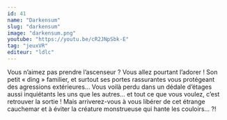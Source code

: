 ```yaml
---
id: 41
name: "Darkensum"
slug: "darkensum"
image: "darkensum.png"
youtube: "https://youtu.be/cR2JNpSbk-E"
tag: "jeuxVR"
editeur: "ldlc"
---
```


Vous n’aimez pas prendre l’ascenseur ? Vous allez pourtant
l’adorer ! Son petit « ding » familier, et surtout ses portes
rassurantes vous protégeant des agressions extérieures...
Vous voilà perdu dans un dédale d’étages aussi inquiétants
les uns que les autres... et tout ce que vous voulez, c’est
retrouver la sortie ! Mais arriverez-vous à vous libérer de cet
étrange cauchemar et à éviter la créature monstrueuse qui
hante les couloirs... ?!
